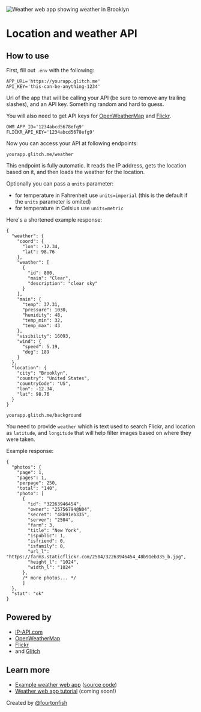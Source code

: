 ![Weather web app showing weather in Brooklyn](https://fourtonfish.com/wp-content/uploads/2019/03/web-apis-tutorial-06-app-finished-700x411.png)

# Location and weather API

## How to use

First, fill out `.env` with the following:

```
APP_URL='https://yourapp.glitch.me'
API_KEY='this-can-be-anything-1234'

```
Url of the app that will be calling your API (be sure to remove any trailing slashes), and an API key. Something random and hard to guess.

You will also need to get API keys for [OpenWeatherMap](https://openweathermap.org/api) and [Flickr](http://www.flickr.com/services/apps/create/apply/).


```
OWM_APP_ID='1234abcd5678efg9'
FLICKR_API_KEY='1234abcd5678efg9'
```

Now you can access your API at following endpoints:

`yourapp.glitch.me/weather`

This endpoint is fully automatic. It reads the IP address, gets the location based on it, and then loads the weather for the location.

Optionally you can pass a `units` parameter:

- for temperature in Fahrenheit use `units=imperial` (this is the default if the `units` parameter is omited)
- for temperature in Celsius use `units=metric`



Here's a shortened example response:

```
{
  "weather": {
    "coord": {
      "lon": -12.34,
      "lat": 98.76
    },
    "weather": [
      {
        "id": 800,
        "main": "Clear",
        "description": "clear sky"
      }
    ],
    "main": {
      "temp": 37.31,
      "pressure": 1030,
      "humidity": 48,
      "temp_min": 32,
      "temp_max": 43
    },
    "visibility": 16093,
    "wind": {
      "speed": 5.19,
      "deg": 189
    }
  },
  "location": {
    "city": "Brooklyn",
    "country": "United States",
    "countryCode": "US",
    "lon": -12.34,
    "lat": 98.76
  }
}
```


`yourapp.glitch.me/background`

You need to provide `weather` which is text used to search Flickr, and location as `latitude`, and `longitude` that will help filter images based on where they were taken.

Example response:

```
{
  "photos": {
    "page": 1,
    "pages": 1,
    "perpage": 250,
    "total": "140",
    "photo": [
      {
        "id": "32263946454",
        "owner": "25756794@N04",
        "secret": "48b91eb335",
        "server": "2504",
        "farm": 3,
        "title": "New York",
        "ispublic": 1,
        "isfriend": 0,
        "isfamily": 0,
        "url_l": "https://farm3.staticflickr.com/2504/32263946454_48b91eb335_b.jpg",
        "height_l": "1024",
        "width_l": "1024"
      },
      /* more photos... */
      ]
  },
  "stat": "ok"
}
```

## Powered by

- [IP-API.com](http://ip-api.com)
- [OpenWeatherMap](https://openweathermap.org/api)
- [Flickr](http://flickr.com/services/api/)
- and [Glitch](https://glitch.com)

## Learn more

- [Example weather web app](https://weather-web-app.glitch.me/) ([source code](https://glitch.com/edit/#!/weather-web-app?path=README.md))
- [Weather web app tutorial](https://fourtonfish.com/blog/weather-web-app-web-api-tutorial/) (coming soon!)

Created by [@fourtonfish](https://twitter.com/fourtonfish) 
